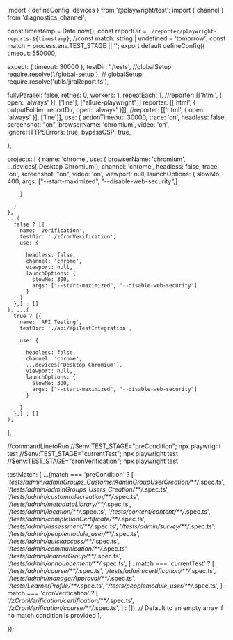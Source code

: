 import { defineConfig, devices } from '@playwright/test';
import { channel } from 'diagnostics_channel';


const timestamp = Date.now();
const reportDir = `./reporter/playwright-reports-${timestamp}`;
//const match: string | undefined = 'tomorrow';
const match = process.env.TEST_STAGE || '';
export default defineConfig({
  timeout: 550000,

  expect: {
    timeout: 30000
  },
  testDir: './tests',
  //globalSetup: require.resolve('./global-setup'),
  // globalSetup: require.resolve('utils/jiraReport.ts'),

  fullyParallel: false,
  retries: 0,
  workers: 1,
  repeatEach: 1,
  //reporter: [['html', { open: 'always' }], ['line'], ["allure-playwright"]]
  reporter: [['html', { outputFolder: reportDir, open: 'always' }]],
  //reporter: [['html', { open: 'always' }], ['line']],
  use: {
    actionTimeout: 30000,
    trace: 'on',
    headless: false,
    screenshot: "on",
    browserName: 'chromium',
    video: 'on',
    ignoreHTTPSErrors: true,
    bypassCSP: true,

  },


  projects: [
    {
      name: 'chrome',
      use: {
        browserName: 'chromium', ...devices['Desktop Chromium'], channel: 'chrome', headless: false,
        trace: 'on',
        screenshot: "on",
        video: 'on',
        viewport: null,
        launchOptions: {
          slowMo: 400,
          args: ["--start-maximized", "--disable-web-security",]

        }

      }
    },
    ...(
      false ? [{
        name: 'Verification',
        testDir: './zCronVerification',
        use: {

          headless: false,
          channel: 'chrome',
          viewport: null,
          launchOptions: {
            slowMo: 300,
            args: ["--start-maximized", "--disable-web-security"]
          }
        }
      },] : []
    ), ...(
      true ? [{
        name: 'API Testing',
        testDir: './api/apiTestIntegration',

        use: {

          headless: false,
          channel: 'chrome',
          ...devices['Desktop Chromium'],
          viewport: null,
          launchOptions: {
            slowMo: 300,
            args: ["--start-maximized", "--disable-web-security"]
          }

        }
      },] : []
    ),
  ],

  //commandLinetoRun
  //$env:TEST_STAGE="preCondition"; npx playwright test
  //$env:TEST_STAGE="currentTest"; npx playwright test
  //$env:TEST_STAGE="cronVerification"; npx playwright test


  testMatch: [
    ...(match === 'preCondition'
      ? [
        '*tests/admin/adminGroups_CustomerAdminGroupUserCreation/**/*.spec.ts',
        '*/tests/admin/adminGroups_Users_Creation/**/*.spec.ts',
        '*/tests/admin/customrolecreation/**/*.spec.ts',
        '*/tests/admin/metadataLibrary/**/*.spec.ts',
        '*/tests/admin/location/**/*.spec.ts',
        '*/tests/content/content/**/*.spec.ts',
        '*/tests/admin/completionCertificate/**/*.spec.ts',
        '*/tests/admin/assessment/**/*.spec.ts',
        '*/tests/admin/survey/**/*.spec.ts',
        '*/tests/admin/peoplemodule_user/**/*.spec.ts',
        '*/tests/admin/quickaccess/**/*.spec.ts',
        '*/tests/admin/communication/**/*.spec.ts',
        '*/tests/admin/learnerGroup/**/*.spec.ts',
        '*/tests/admin/announcement/**/*.spec.ts',
      ]
      : match === 'currentTest'
        ? [
          '*/tests/admin/course/**/*.spec.ts',
          '*/tests/admin/certification/**/*.spec.ts',
          '*/tests/admin/managerApproval/**/*.spec.ts',
          '*/tests/LearnerProfile/**/*.spec.ts',
          '*/tests/peoplemodule_user/**/*.spec.ts',
        ]
        : match === 'cronVerification'
          ? [
            '*/zCronVerification/certification/**/*.spec.ts',
            '*/zCronVerification/course/**/*.spec.ts',
          ]
          : []), // Default to an empty array if no match condition is provided
  ],


});
